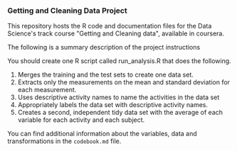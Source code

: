 ### Getting and Cleaning Data Project

This repository hosts the R code and documentation files for the Data Science's track course "Getting and Cleaning data", available in coursera.

The following is a summary description of the project instructions

You should create one R script called run_analysis.R that does the following. 
1. Merges the training and the test sets to create one data set.
2. Extracts only the measurements on the mean and standard deviation for each measurement. 
3. Uses descriptive activity names to name the activities in the data set
4. Appropriately labels the data set with descriptive activity names. 
5. Creates a second, independent tidy data set with the average of each variable for each activity and each subject. 


You can find additional information about the variables, data and transformations in the `codebook.md` file.
